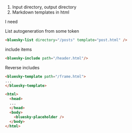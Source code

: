 1. Input directory, output directory
2. Markdown templates in html


I need

List autogeneration from some token

```html
<bluesky-list directory="/posts" template="post.html" />
```

include items
```html
<bluesky-include path="/header.html"/>
```


Reverse includes

```html
<bluesky-template path="/frame.html">
...
</bluesky-template>
```

```html
<html>
  <head>
  ...
  </head>
  <body>
    <bluesky-placeholder />
  </body>
</html>
```
